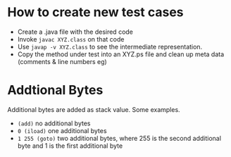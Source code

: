 # How to create new test cases

* Create a .java file with the desired code
* Invoke `javac XYZ.class` on that code
* Use `javap -v XYZ.class` to see the intermediate representation.
* Copy the method under test into an XYZ.ps file and clean up meta data (comments & line numbers eg)

# Addtional Bytes

Additional bytes are added as stack value. Some examples.

* `(add)` no additional bytes
* `0 (iload)` one additional bytes
* `1 255 (goto)` two additional bytes, where 255 is the second additional byte and 1 is the first additional byte